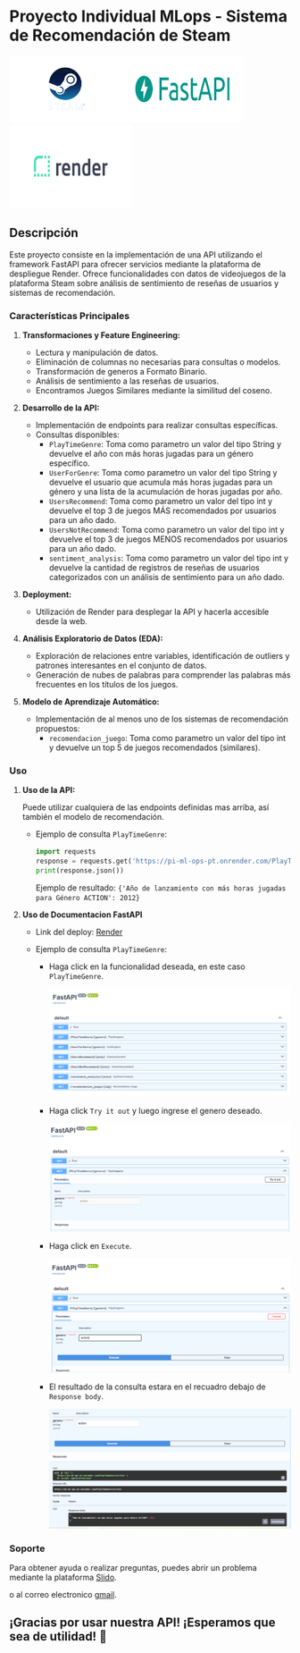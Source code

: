 # Proyecto Individual MLops - Sistema de Recomendación de Steam

<img src="src/Steam.png" alt="Steam" width="200" height="120"><img src="src/FastAPI.png" alt="FastAPI" width="220" height="120"><img src="src/Render.png" alt="Render" width="220" height="150">

## Descripción

Este proyecto consiste en la implementación de una API utilizando el framework FastAPI para ofrecer servicios mediante la plataforma de despliegue Render. Ofrece funcionalidades con datos de videojuegos de la plataforma Steam sobre análisis de sentimiento de reseñas de usuarios y sistemas de recomendación.

### Características Principales

1. **Transformaciones y Feature Engineering:**
   
   - Lectura y manipulación de datos.
   - Eliminación de columnas no necesarias para consultas o modelos.
   - Transformación de generos a Formato Binario.
   - Análisis de sentimiento a las reseñas de usuarios.
   - Encontramos Juegos Similares mediante la similitud del coseno.

2. **Desarrollo de la API:**
   
   - Implementación de endpoints para realizar consultas específicas.
   - Consultas disponibles:
     - `PlayTimeGenre`: Toma como parametro un valor del tipo String y devuelve el año con más horas jugadas para un género específico.
     - `UserForGenre`: Toma como parametro un valor del tipo String y devuelve el usuario que acumula más horas jugadas para un género y una lista de la acumulación de horas jugadas por año.
     - `UsersRecommend`: Toma como parametro un valor del tipo int y devuelve el top 3 de juegos MÁS recomendados por usuarios para un año dado.
     - `UsersNotRecommend`: Toma como parametro un valor del tipo int y devuelve el top 3 de juegos MENOS recomendados por usuarios para un año dado.
     - `sentiment_analysis`: Toma como parametro un valor del tipo int y devuelve la cantidad de registros de reseñas de usuarios categorizados con un análisis de sentimiento para un año dado.

3. **Deployment:**
   
   - Utilización de Render para desplegar la API y hacerla accesible desde la web.

4. **Análisis Exploratorio de Datos (EDA):**
   
   - Exploración de relaciones entre variables, identificación de outliers y patrones interesantes en el conjunto de datos.
   - Generación de nubes de palabras para comprender las palabras más frecuentes en los títulos de los juegos.

5. **Modelo de Aprendizaje Automático:**
   
   - Implementación de al menos uno de los sistemas de recomendación propuestos:
     - `recomendacion_juego`: Toma como parametro un valor del tipo int y devuelve un top 5 de juegos recomendados (similares).

### Uso

1. **Uso de la API:**
   
   Puede utilizar cualquiera de las endpoints definidas mas arriba, así también el modelo de recomendación.
   
   - Ejemplo de consulta `PlayTimeGenre`:
     
     ```python
     import requests  
     response = requests.get('https://pi-ml-ops-pt.onrender.com/PlayTimeGenre/action') 
     print(response.json())
     ```
     
     Ejemplo de resultado:
     `{'Año de lanzamiento con más horas jugadas para Género ACTION': 2012}`

2. **Uso de Documentacion FastAPI**
   
   - Link del deploy: [Render](https://pi-ml-ops-pt.onrender.com/docs)
   
   - Ejemplo de consulta `PlayTimeGenre`:
     
     - Haga click en la funcionalidad deseada, en este caso `PlayTimeGenre`.
       
       <img src="./src/FastAPIu.png">
     
     - Haga click `Try it out` y luego ingrese el genero deseado.
       
       <img src="./src/FastAPId.png">
     
     - Haga click en `Execute`.
       
       <img src="./src/FastAPIt.png">
     
     - El resultado de la consulta estara en el recuadro debajo de `Response body`.
       
       <img src="./src/FastAPIc.png">

### Soporte

Para obtener ayuda o realizar preguntas, puedes abrir un problema mediante la plataforma [Slido](https://app.sli.do/event/91QKwt3an5ty6VyKnxUQYp).

o al correo electronico [gmail](angelprieto92@gmail.com).

## ¡Gracias por usar nuestra API! ¡Esperamos que sea de utilidad! 🚀
